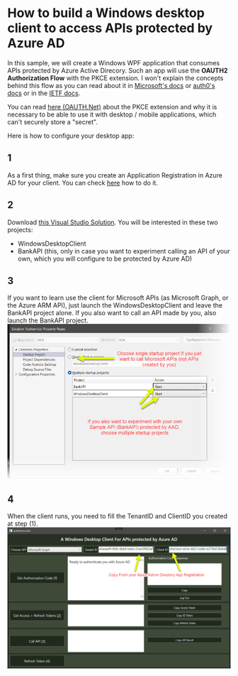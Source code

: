 # How to build a Windows desktop client to access APIs protected by Azure AD 
In this sample, we will create a Windows WPF application that consumes APIs protected by Azure Active Direcory. Such an app will use the **OAUTH2 Authorization Flow** with the PKCE extension. I won't explain the concepts behind this flow as you can read about it in [Microsoft's docs](https://docs.microsoft.com/en-us/azure/active-directory/develop/v2-oauth2-auth-code-flow) or [auth0's docs](https://auth0.com/docs/get-started/authentication-and-authorization-flow/authorization-code-flow) or in the [IETF docs](https://datatracker.ietf.org/doc/html/rfc6749#section-4.1).

You can read [here (OAUTH.Net)](https://oauth.net/2/pkce/) about the PKCE extension and why it is necessary to be able to use it with desktop / mobile applications, which can't securely store a "secret".

Here is how to configure your desktop app:
## 1
As a first thing, make sure you create an Application Registration in Azure AD for your client. You can check [here](CreateAClientApplicationInAzureActiveDirectory.md) how to do it.
## 2
Download [this Visual Studio Solution](https://github.com/RiccardoGMoschetti/authentico). You will be interested in these two projects:
- WindowsDesktopClient
- BankAPI (this, only in case you want to experiment calling an API of your own, which you will configure to be protected by Azure AD)
## 3
If you want to learn use the client for Microsoft APIs (as Microsoft Graph, or the Azure ARM API), just launch the WindowsDesktopClient and leave the BankAPI project alone. If you also want to call an API made by you, also launch the BankAPI project.
<img src="images/StartWindowsDesktopProject.png" height="20%" alt="Startup Project in Windows Desktop"/>

## 4
When the client runs, you need to fill the TenantID and ClientID you created at step (1).
<img src="images/WindowsDesktopClientForAzureADOverview.png" height="20%" alt="Startup Project in Windows Desktop"/>

